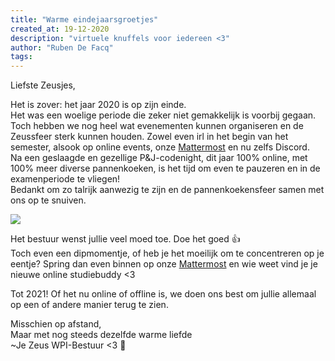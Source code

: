 ```yaml
---
title: "Warme eindejaarsgroetjes"
created_at: 19-12-2020
description: "virtuele knuffels voor iedereen <3"
author: "Ruben De Facq"
tags:
---
```

Liefste Zeusjes,

Het is zover: het jaar 2020 is op zijn einde.  
Het was een woelige periode die zeker niet gemakkelijk is voorbij gegaan. Toch hebben we nog heel wat evenementen kunnen organiseren en de Zeussfeer sterk kunnen houden. Zowel even irl in het begin van het semester, alsook op online events, onze <a href="http://chat.zeus.gent/">Mattermost</a> en nu zelfs Discord.  
Na een geslaagde en gezellige P&J-codenight, dit jaar 100% online, met 100% meer diverse pannenkoeken, is het tijd om even te pauzeren en in de examenperiode te vliegen!  
Bedankt om zo talrijk aanwezig te zijn en de pannenkoekensfeer samen met ons op te snuiven.

<img src="https://zeus.ugent.be/zeuswpi/KUXYVpuv.jpg" />

Het bestuur wenst jullie veel moed toe. Doe het goed 👍  
Toch even een dipmomentje, of heb je het moeilijk om te concentreren op je eentje? Spring dan even binnen op onze 
<a href="http://chat.zeus.gent/">Mattermost</a> en wie weet vind je je nieuwe online studiebuddy <3  

Tot 2021! Of het nu online of offline is, we doen ons best om jullie allemaal op een of andere manier terug te zien.  

Misschien op afstand,  
Maar met nog steeds dezelfde warme liefde  
~Je Zeus WPI-Bestuur <3 🎄  
